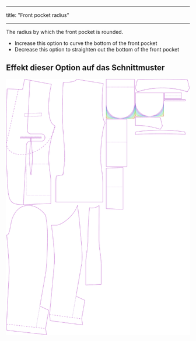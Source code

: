 - - -
title: "Front pocket radius"
- - -

The radius by which the front pocket is rounded.

- Increase this option to curve the bottom of the front pocket
- Decrease this option to straighten out the bottom of the front pocket

## Effekt dieser Option auf das Schnittmuster

![This image shows the effect of this option by superimposing several variants that have a different value for this option](jaeger_frontpocketradius_sample.svg "Effect of this option on the pattern")
